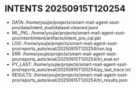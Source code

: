 # INTENTS 20250915T120254
- DATA: /home/youjie/projects/smart-mail-agent-ssot-pro/data/intent_eval/dataset.cleaned.jsonl
- ML_PKL: /home/youjie/projects/smart-mail-agent-ssot-pro/intent/intent/artifacts/intent_pro_cal.pkl
- LOG: /home/youjie/projects/smart-mail-agent-ssot-pro/reports_auto/eval/20250915T120254/run.log
- ERR: /home/youjie/projects/smart-mail-agent-ssot-pro/reports_auto/eval/20250915T120254/tri_eval.err
- PY_LAST: /home/youjie/projects/smart-mail-agent-ssot-pro/reports_auto/eval/20250915T120254/py_last_trace.txt
- RESULTS: /home/youjie/projects/smart-mail-agent-ssot-pro/reports_auto/eval/20250915T120254/tri_results.json
